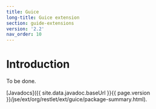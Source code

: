 ```yaml
---
title: Guice
long-title: Guice extension
section: guide-extensions
version: '2.2'
nav_order: 10
---
```

# Introduction

To be done.

[Javadocs]({{ site.data.javadoc.baseUrl }}{{ page.version }}/jse/ext/org/restlet/ext/guice/package-summary.html).
